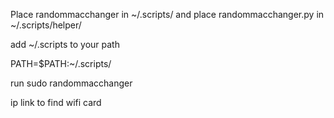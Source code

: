 

Place randommacchanger in ~/.scripts/
and place randommacchanger.py in ~/.scripts/helper/

add ~/.scripts to your path

PATH=$PATH:~/.scripts/

run sudo randommacchanger

ip link to find wifi card
